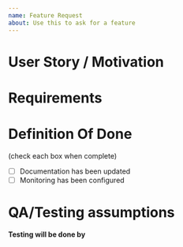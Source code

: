 ```yaml
---
name: Feature Request
about: Use this to ask for a feature
---
```

# User Story / Motivation

# Requirements

# Definition Of Done
(check each box when complete)
- [ ] Documentation has been updated
- [ ] Monitoring has been configured
# QA/Testing assumptions 
**Testing will be done by** 

